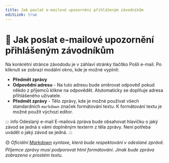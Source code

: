 ```yaml
---
title: Jak poslat e-mailové upozornění přihlášeným závodníkům
editLink: true
---
```


# :incoming_envelope: Jak poslat e-mailové upozornění přihlášeným závodníkům <Badge type="info" text="ORGANIZÁTOR ZÁVOD" />

Na konkrétní stránce závododu je v záhlaví stránky tlačítko Pošli e-mail. Po kliknutí se zobrazí modální okno, kde je možné vyplnit:

- **Předmět zprávy**
- **Odpovědní adresu** - Na tuto adresu bude směrovat odpověď pokud někdo z příjemců klikne na odpovědět. Atutomaticky se doplňuje adresa přihlášeného uživatele.
- **Předmět zprávy** - Tělo zprávy, kde je možné používat všech standardních `markdown` značek formátování textu. K formátování textu je možné použít výchozí editor.

::: info Odeslaný e-mail
E-mailová zpráva bude obsahovat hlavičku o jaký závod se jedná s vámi doplněným texterm z těla zprávy. Není potřeba uvádět o jaký závod
se jedná.
:::

:yellow_circle: _Oficiální [Markdown](https://www.markdownguide.org/) syntaxe, která bude respektování v odeslané zprávě. Příjemce zprávy musí podporovat html formátování. Jinak bude zpráva
zobrazena v prostém textu._